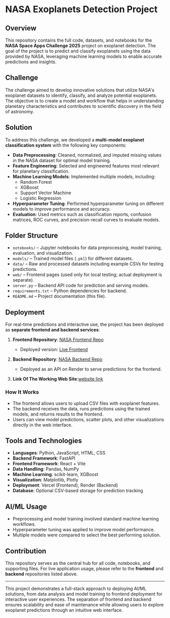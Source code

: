 # NASA Exoplanets Detection Project

## Overview
This repository contains the full code, datasets, and notebooks for the **NASA Space Apps Challenge 2025** project on exoplanet detection. The goal of the project is to predict and classify exoplanets using the data provided by NASA, leveraging machine learning models to enable accurate predictions and insights.

## Challenge
The challenge aimed to develop innovative solutions that utilize NASA's exoplanet datasets to identify, classify, and analyze potential exoplanets. The objective is to create a model and workflow that helps in understanding planetary characteristics and contributes to scientific discovery in the field of astronomy.

## Solution
To address this challenge, we developed a **multi-model exoplanet classification system** with the following key components:

- **Data Preprocessing**: Cleaned, normalized, and imputed missing values in the NASA dataset for optimal model training.
- **Feature Engineering**: Selected and engineered features most relevant for planetary classification.
- **Machine Learning Models**: Implemented multiple models, including:
  - Random Forest
  - XGBoost
  - Support Vector Machine
  - Logistic Regression
- **Hyperparameter Tuning**: Performed hyperparameter tuning on different models to improve performance and accuracy.
- **Evaluation**: Used metrics such as classification reports, confusion matrices, ROC curves, and precision-recall curves to evaluate models.

## Folder Structure
- `notebooks/` – Jupyter notebooks for data preprocessing, model training, evaluation, and visualization.
- `models/` – Trained model files (`.pkl`) for different datasets.
- `data/` – Raw and processed datasets including example CSVs for testing predictions.
- `web/` – Frontend pages (used only for local testing; actual deployment is separate).
- `server.py` – Backend API code for prediction and serving models.
- `requirements.txt` – Python dependencies for backend.
- `README.md` – Project documentation (this file).

## Deployment
For real-time predictions and interactive use, the project has been deployed as **separate frontend and backend services**:

1. **Frontend Repository**: [NASA Frontend Repo](https://github.com/Prathamesh603/Nasa-Frontend-)  
   - Deployed version: [Live Frontend](https://nasa-frontend-qisq.onrender.com/index.html)

2. **Backend Repository**: [NASA Backend Repo](https://github.com/Prathamesh603/Nasa-Space-App-Backend)  
   - Deployed as an API on Render to serve predictions for the frontend.

3. **Link Of The Working Web Site**:[website link](https://nasa-frontend-qisq.onrender.com/index.html)

### How It Works
- The frontend allows users to upload CSV files with exoplanet features.
- The backend receives the data, runs predictions using the trained models, and returns results to the frontend.
- Users can view model predictions, scatter plots, and other visualizations directly in the web interface.

## Tools and Technologies
- **Languages**: Python, JavaScript, HTML, CSS
- **Backend Framework**: FastAPI
- **Frontend Framework**: React + Vite
- **Data Handling**: Pandas, NumPy
- **Machine Learning**: scikit-learn, XGBoost
- **Visualization**: Matplotlib, Plotly
- **Deployment**: Vercel (Frontend), Render (Backend)
- **Database**: Optional CSV-based storage for prediction tracking

## AI/ML Usage
- Preprocessing and model training involved standard machine learning workflows.
- Hyperparameter tuning was applied to improve model performance.
- Multiple models were compared to select the best performing solution.

## Contribution
This repository serves as the central hub for all code, notebooks, and supporting files. For live application usage, please refer to the **frontend** and **backend** repositories listed above.

---

This project demonstrates a full-stack approach to deploying AI/ML solutions, from data analysis and model training to frontend deployment for interactive user experiences. The separation of frontend and backend ensures scalability and ease of maintenance while allowing users to explore exoplanet predictions through an intuitive web interface.

